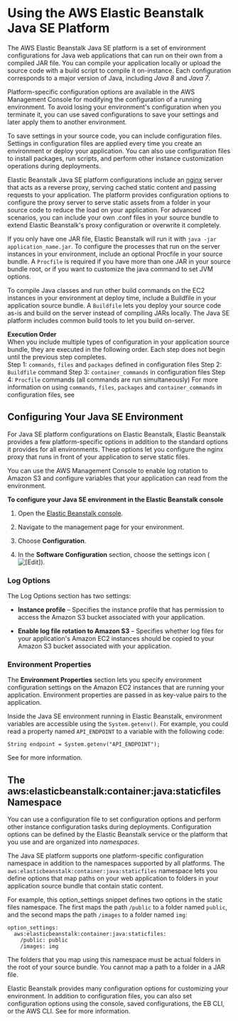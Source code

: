 # Using the AWS Elastic Beanstalk Java SE Platform<a name="java-se-platform"></a>

The AWS Elastic Beanstalk Java SE platform is a set of environment configurations for Java web applications that can run on their own from a compiled JAR file\. You can compile your application locally or upload the source code with a build script to compile it on\-instance\. Each configuration corresponds to a major version of Java, including *Java 8* and *Java 7*\.

Platform\-specific configuration options are available in the AWS Management Console for modifying the configuration of a running environment\. To avoid losing your environment's configuration when you terminate it, you can use saved configurations to save your settings and later apply them to another environment\.

To save settings in your source code, you can include configuration files\. Settings in configuration files are applied every time you create an environment or deploy your application\. You can also use configuration files to install packages, run scripts, and perform other instance customization operations during deployments\.

Elastic Beanstalk Java SE platform configurations include an [nginx](https://www.nginx.com/) server that acts as a reverse proxy, serving cached static content and passing requests to your application\. The platform provides configuration options to configure the proxy server to serve static assets from a folder in your source code to reduce the load on your application\. For advanced scenarios, you can include your own \.conf files in your source bundle to extend Elastic Beanstalk's proxy configuration or overwrite it completely\. 

If you only have one JAR file, Elastic Beanstalk will run it with `java -jar application_name.jar`\. To configure the processes that run on the server instances in your environment, include an optional Procfile in your source bundle\. A `Procfile` is required if you have more than one JAR in your source bundle root, or if you want to customize the java command to set JVM options\.

To compile Java classes and run other build commands on the EC2 instances in your environment at deploy time, include a Buildfile in your application source bundle\. A `Buildfile` lets you deploy your source code as\-is and build on the server instead of compiling JARs locally\. The Java SE platform includes common build tools to let you build on\-server\.

**Execution Order**  
When you include multiple types of configuration in your application source bundle, they are executed in the following order\. Each step does not begin until the previous step completes\.   
Step 1: `commands`, `files` and `packages` defined in configuration files
Step 2: `Buildfile` command
Step 3: `container_commands` in configuration files
Step 4: `Procfile` commands \(all commands are run simultaneously\)
For more information on using `commands`, `files`, `packages` and `container_commands` in configuration files, see 

## Configuring Your Java SE Environment<a name="java-se-options"></a>

For Java SE platform configurations on Elastic Beanstalk, Elastic Beanstalk provides a few platform\-specific options in addition to the standard options it provides for all environments\. These options let you configure the nginx proxy that runs in front of your application to serve static files\.

You can use the AWS Management Console to enable log rotation to Amazon S3 and configure variables that your application can read from the environment\.

**To configure your Java SE environment in the Elastic Beanstalk console**

1. Open the [Elastic Beanstalk console](https://console.aws.amazon.com/elasticbeanstalk)\.

1. Navigate to the management page for your environment\.

1. Choose **Configuration**\.

1. In the **Software Configuration** section, choose the settings icon \( ![\[Edit\]](http://docs.aws.amazon.com/elasticbeanstalk/latest/dg/images/cog.png)\)\.

### Log Options<a name="java-se-options-logs"></a>

The Log Options section has two settings:

+ **Instance profile** – Specifies the instance profile that has permission to access the Amazon S3 bucket associated with your application\.

+ **Enable log file rotation to Amazon S3** – Specifies whether log files for your application's Amazon EC2 instances should be copied to your Amazon S3 bucket associated with your application\.

### Environment Properties<a name="java-se-options-properties"></a>

The **Environment Properties** section lets you specify environment configuration settings on the Amazon EC2 instances that are running your application\. Environment properties are passed in as key\-value pairs to the application\.

Inside the Java SE environment running in Elastic Beanstalk, environment variables are accessible using the `System.getenv()`\. For example, you could read a property named `API_ENDPOINT` to a variable with the following code:

```
String endpoint = System.getenv("API_ENDPOINT");
```

See  for more information\.

## The aws:elasticbeanstalk:container:java:staticfiles Namespace<a name="java-se-namespaces"></a>

You can use a configuration file to set configuration options and perform other instance configuration tasks during deployments\. Configuration options can be defined by the Elastic Beanstalk service or the platform that you use and are organized into *namespaces*\.

The Java SE platform supports one platform\-specific configuration namespace in addition to the namespaces supported by all platforms\. The `aws:elasticbeanstalk:container:java:staticfiles` namespace lets you define options that map paths on your web application to folders in your application source bundle that contain static content\.

For example, this option\_settings snippet defines two options in the static files namespace\. The first maps the path `/public` to a folder named `public`, and the second maps the path `/images` to a folder named `img`:

```
option_settings:
  aws:elasticbeanstalk:container:java:staticfiles:
    /public: public
    /images: img
```

The folders that you map using this namespace must be actual folders in the root of your source bundle\. You cannot map a path to a folder in a JAR file\.

Elastic Beanstalk provides many configuration options for customizing your environment\. In addition to configuration files, you can also set configuration options using the console, saved configurations, the EB CLI, or the AWS CLI\. See  for more information\.
